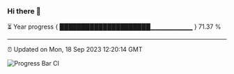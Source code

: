 ### Hi there 👋

⏳ Year progress { █████████████████████▁▁▁▁▁▁▁▁▁ } 71.37 %

---

⏰ Updated on Mon, 18 Sep 2023 12:20:14 GMT

![Progress Bar CI](https://github.com/liununu/liununu/workflows/Progress%20Bar%20CI/badge.svg)

